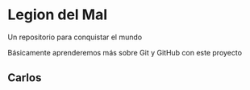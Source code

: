 # Legion del Mal
Un repositorio para conquistar el mundo

Básicamente aprenderemos más sobre Git y GitHub con este proyecto

## Carlos
